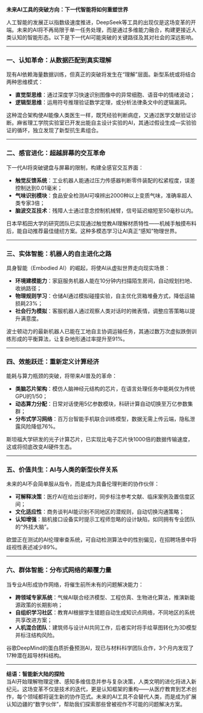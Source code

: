 **未来AI工具的突破方向：下一代智能将如何重塑世界**  

人工智能的发展正以指数级速度推进，DeepSeek等工具的出现仅是这场变革的开端。未来的AI将不再局限于单一任务处理，而是通过多维能力融合，构建更接近人类认知的智能形态。以下是下一代AI可能突破的关键路径及其对社会的深远影响。  

---

### **一、认知革命：从数据匹配到真实理解**  
现有AI依赖海量数据训练，但真正的突破将发生在“理解”层面。新型系统或将结合两种思维模式：  
- **直觉型思维**：通过深度学习快速识别图像中的异常细胞、语音中的情绪波动；  
- **逻辑型思维**：运用符号推理验证数学定理，或分析法律条文中的逻辑漏洞。  

这种混合架构使AI能像人类医生一样，既凭经验判断病症，又通过医学文献验证诊断。麻省理工学院实验室已开发出能自主设计实验的AI，其通过假设生成—实验验证的循环，独立发现了新型抗生素组合。  

---

### **二、感官进化：超越屏幕的交互革命**  
下一代AI将突破键盘与屏幕的限制，构建全感官交互界面：  
- **触觉反馈系统**：工业机器人能通过压力传感器判断零件装配的松紧程度，误差控制达到0.01毫米；  
- **气味识别模块**：食品安全检测AI可嗅辨出2000种以上变质气味，准确率超人类专家3倍；  
- **脑波交互技术**：残障人士通过意念控制机械臂，信号延迟缩短至50毫秒以内。  

日本早稻田大学的研究团队已实现通过触觉教AI理解材质特性——机械手触摸布料后，能自动推荐最佳缝纫方案。这种多模态学习让AI真正“感知”物理世界。  

---

### **三、实体智能：机器人的自主进化之路**  
具身智能（Embodied AI）的崛起，将使AI从虚拟世界走向现实场景：  
- **环境建模能力**：家庭服务机器人能在10分钟内扫描陌生房间，自动规划扫地、收纳路径；  
- **物理规则学习**：仓储AI通过模拟碰撞实验，自主优化货箱堆叠方式，降低运输损耗23%；  
- **社会行为模拟**：客服机器人通过观察人类对话时的微表情，调整应答策略以提升满意度。  

波士顿动力的最新机器人已能在工地自主协调运输任务，其通过数万次虚拟跌倒训练形成的平衡算法，让复杂地形通过率提升至91%。  

---

### **四、效能跃迁：重新定义计算经济**  
能耗与算力瓶颈的突破，将带来AI普及的革命：  
- **类脑芯片架构**：模仿人脑神经元结构的芯片，在语言处理任务中能耗仅为传统GPU的1/50；  
- **动态算力分配**：日常对话使用5亿参数模块，科研计算自动切换至万亿参数集群；  
- **分布式学习网络**：百万台智能手机联合训练模型，数据无需上传云端，隐私泄露风险降低76%。  

斯坦福大学研发的光子计算芯片，已实现比电子芯片快1000倍的数据传输速度，这或将彻底改变AI硬件生态。  

---

### **五、价值共生：AI与人类的新型伙伴关系**  
未来的AI不会简单服从指令，而是成为具备伦理判断的协作伙伴：  
- **可解释决策**：医疗AI在给出诊断时，同步标注参考文献、临床案例及置信度区间；  
- **文化适应性**：商务谈判AI能识别不同地区的潜规则，自动切换沟通策略；  
- **认知增强**：脑机接口设备实时提示工程师忽略的设计缺陷，如同拥有专业团队的“外挂大脑”。  

欧盟正在测试的AI伦理审查系统，可自动检测算法中的性别偏见，在招聘场景中将歧视性表述减少89%。  

---

### **六、群体智能：分布式网络的颠覆力量**  
当专业AI形成协作网络，将催生前所未有的问题解决能力：  
- **跨领域专家系统**：气候AI联合经济模型、工程仿真、生物进化算法，推演新能源政策的长期影响；  
- **自组织学习社区**：教育AI根据学生错题自动生成知识点网络，不同地区的系统共享改进方案；  
- **人机混合团队**：建筑师与设计AI共同工作，后者实时将手绘草图转化为3D模型并标注结构风险。  

谷歌DeepMind的蛋白质折叠预测AI，现已与材料科学团队合作，3个月内发现了17种潜在超导材料结构。  

---

**结语：智能新大陆的探险**  
当AI开始理解物理定律、感知多维信息并参与复杂决策，人类文明的进化将进入新纪元。这场变革不仅是技术的迭代，更是认知框架的重构——从医疗教育到艺术创作，每个领域都将诞生新的协作范式。未来的AI工具不会替代人类，而是成为扩展认知边疆的“数字伙伴”，帮助我们探索那些曾被视作不可能的问题解决方案。  